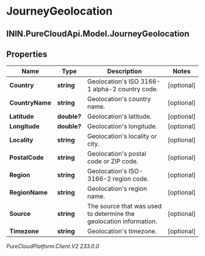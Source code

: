# JourneyGeolocation

## ININ.PureCloudApi.Model.JourneyGeolocation

## Properties

|Name | Type | Description | Notes|
|------------ | ------------- | ------------- | -------------|
| **Country** | **string** | Geolocation&#39;s ISO 3166-1 alpha-2 country code. | [optional] |
| **CountryName** | **string** | Geolocation&#39;s country name. | [optional] |
| **Latitude** | **double?** | Geolocation&#39;s latitude. | [optional] |
| **Longitude** | **double?** | Geolocation&#39;s longitude. | [optional] |
| **Locality** | **string** | Geolocation&#39;s locality or city. | [optional] |
| **PostalCode** | **string** | Geolocation&#39;s postal code or ZIP code. | [optional] |
| **Region** | **string** | Geolocation&#39;s ISO-3166-2 region code. | [optional] |
| **RegionName** | **string** | Geolocation&#39;s region name. | [optional] |
| **Source** | **string** | The source that was used to determine the geolocation information. | [optional] |
| **Timezone** | **string** | Geolocation&#39;s timezone. | [optional] |



_PureCloudPlatform.Client.V2 233.0.0_
